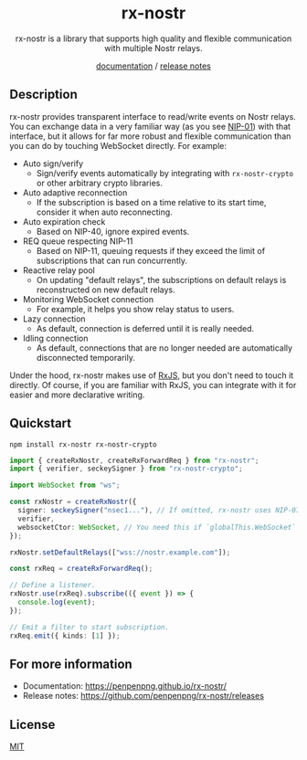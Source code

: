 <h1 align="center">rx-nostr</h1>

<p align="center">
  rx-nostr is a library that supports high quality and flexible communication with multiple Nostr relays.
</p>

<p align="center">
  <a href="https://penpenpng.github.io/rx-nostr/">documentation</a> /  <a href="https://github.com/penpenpng/rx-nostr/releases">release notes</a>
</p>

## Description

rx-nostr provides transparent interface to read/write events on Nostr relays.
You can exchange data in a very familiar way (as you see [NIP-01](https://github.com/nostr-protocol/nips/blob/master/01.md)) with that interface, but it allows for far more robust and flexible communication than you can do by touching WebSocket directly. For example:

- Auto sign/verify
  - Sign/verify events automatically by integrating with `rx-nostr-crypto` or other arbitrary crypto libraries.
- Auto adaptive reconnection
  - If the subscription is based on a time relative to its start time, consider it when auto reconnecting.
- Auto expiration check
  - Based on NIP-40, ignore expired events.
- REQ queue respecting NIP-11
  - Based on NIP-11, queuing requests if they exceed the limit of subscriptions that can run concurrently.
- Reactive relay pool
  - On updating "default relays", the subscriptions on default relays is reconstructed on new default relays.
- Monitoring WebSocket connection
  - For example, it helps you show relay status to users.
- Lazy connection
  - As default, connection is deferred until it is really needed.
- Idling connection
  - As default, connections that are no longer needed are automatically disconnected temporarily.

Under the hood, rx-nostr makes use of [RxJS](https://rxjs.dev/), but you don't need to touch it directly. Of course, if you are familiar with RxJS, you can integrate with it for easier and more declarative writing.

## Quickstart

```
npm install rx-nostr rx-nostr-crypto
```

```ts
import { createRxNostr, createRxForwardReq } from "rx-nostr";
import { verifier, seckeySigner } from "rx-nostr-crypto";

import WebSocket from "ws";

const rxNostr = createRxNostr({
  signer: seckeySigner("nsec1..."), // If omitted, rx-nostr uses NIP-07.
  verifier,
  websocketCtor: WebSocket, // You need this if `globalThis.WebSocket` doesn't exist (e.g. Node.js runtime).
});

rxNostr.setDefaultRelays(["wss://nostr.example.com"]);

const rxReq = createRxForwardReq();

// Define a listener.
rxNostr.use(rxReq).subscribe(({ event }) => {
  console.log(event);
});

// Emit a filter to start subscription.
rxReq.emit({ kinds: [1] });
```

## For more information

- Documentation: https://penpenpng.github.io/rx-nostr/
- Release notes: https://github.com/penpenpng/rx-nostr/releases

## License

[MIT](https://opensource.org/licenses/MIT)
